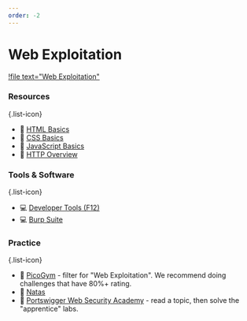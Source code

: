 ```yaml
---
order: -2
---
```


# Web Exploitation

[!file text="Web Exploitation"](/files/web.pptx)

### Resources
{.list-icon}
- :book: [HTML Basics](https://developer.mozilla.org/en-US/docs/Learn/Getting_started_with_the_web/HTML_basics)
- :book: [CSS Basics](https://developer.mozilla.org/en-US/docs/Learn/Getting_started_with_the_web/CSS_basics)
- :book: [JavaScript Basics](https://developer.mozilla.org/en-US/docs/Learn/Getting_started_with_the_web/JavaScript_basics)
- :book: [HTTP Overview](https://developer.mozilla.org/en-US/docs/Web/HTTP/Overview)

### Tools & Software
{.list-icon}
- :computer: [Developer Tools (F12)](https://developer.mozilla.org/en-US/docs/Learn/Common_questions/Tools_and_setup/What_are_browser_developer_tools)
- :computer: [Burp Suite](https://portswigger.net/burp/communitydownload)

### Practice
{.list-icon}
- :triangular_flag_on_post: [PicoGym](https://picoctf.org/index.html#picogym) - filter for "Web Exploitation". We recommend doing challenges that have 80%+ rating.
- :triangular_flag_on_post: [Natas](https://overthewire.org/wargames/natas/)
- :triangular_flag_on_post: [Portswigger Web Security Academy](https://portswigger.net/web-security/all-topics) - read a topic, then solve the "apprentice" labs.